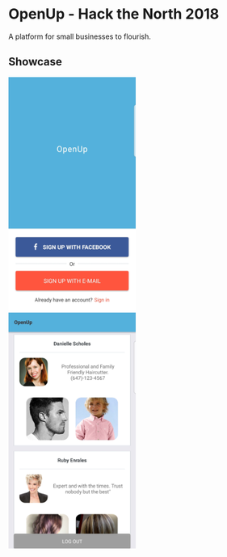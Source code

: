 # OpenUp - Hack the North 2018
A platform for small businesses to flourish.

## Showcase
<img src="./app/assets/images/sc_1.jpg" width="50%"/>
<img src="./app/assets/images/sc_2.jpg" width="50%"/>

